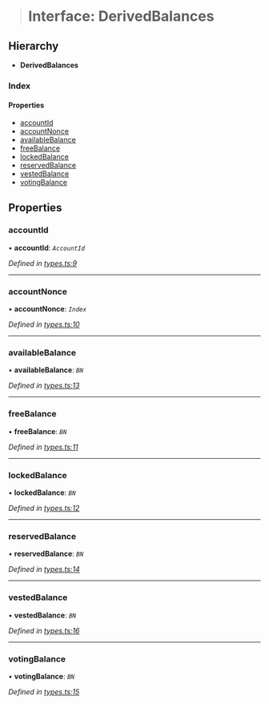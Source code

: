 > # Interface: DerivedBalances

## Hierarchy

* **DerivedBalances**

### Index

#### Properties

* [accountId](_types_.derivedbalances.md#accountid)
* [accountNonce](_types_.derivedbalances.md#accountnonce)
* [availableBalance](_types_.derivedbalances.md#availablebalance)
* [freeBalance](_types_.derivedbalances.md#freebalance)
* [lockedBalance](_types_.derivedbalances.md#lockedbalance)
* [reservedBalance](_types_.derivedbalances.md#reservedbalance)
* [vestedBalance](_types_.derivedbalances.md#vestedbalance)
* [votingBalance](_types_.derivedbalances.md#votingbalance)

## Properties

###  accountId

• **accountId**: *`AccountId`*

*Defined in [types.ts:9](https://github.com/polkadot-js/api/blob/7772caa/packages/api-derive/src/types.ts#L9)*

___

###  accountNonce

• **accountNonce**: *`Index`*

*Defined in [types.ts:10](https://github.com/polkadot-js/api/blob/7772caa/packages/api-derive/src/types.ts#L10)*

___

###  availableBalance

• **availableBalance**: *`BN`*

*Defined in [types.ts:13](https://github.com/polkadot-js/api/blob/7772caa/packages/api-derive/src/types.ts#L13)*

___

###  freeBalance

• **freeBalance**: *`BN`*

*Defined in [types.ts:11](https://github.com/polkadot-js/api/blob/7772caa/packages/api-derive/src/types.ts#L11)*

___

###  lockedBalance

• **lockedBalance**: *`BN`*

*Defined in [types.ts:12](https://github.com/polkadot-js/api/blob/7772caa/packages/api-derive/src/types.ts#L12)*

___

###  reservedBalance

• **reservedBalance**: *`BN`*

*Defined in [types.ts:14](https://github.com/polkadot-js/api/blob/7772caa/packages/api-derive/src/types.ts#L14)*

___

###  vestedBalance

• **vestedBalance**: *`BN`*

*Defined in [types.ts:16](https://github.com/polkadot-js/api/blob/7772caa/packages/api-derive/src/types.ts#L16)*

___

###  votingBalance

• **votingBalance**: *`BN`*

*Defined in [types.ts:15](https://github.com/polkadot-js/api/blob/7772caa/packages/api-derive/src/types.ts#L15)*